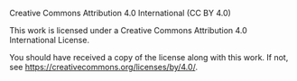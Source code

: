 Creative Commons Attribution 4.0 International (CC BY 4.0)

This work is licensed under a Creative Commons Attribution 4.0 
International License.

You should have received a copy of the license along with this
work. If not, see <https://creativecommons.org/licenses/by/4.0/>.
